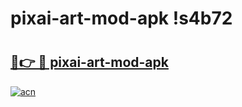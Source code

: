 # pixai-art-mod-apk !s4b72

# <h2><a href="https://j82ezs.esa.edu.pl?title=pixai-art-mod-apk&ref=s4b72">🔗👉 🔴 pixai-art-mod-apk</a></h2>

[![acn](https://github.com/user-attachments/assets/0f9c940e-d8b0-45ae-aac7-cd30a18b3e1c)](https://j82ezs.esa.edu.pl?title=pixai-art-mod-apk&ref=s4b72)

